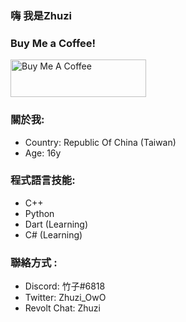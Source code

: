### 嗨 我是Zhuzi

### Buy Me a Coffee!
<a href="https://www.buymeacoffee.com/ZhuziOwO" target="_blank"><img src="https://cdn.buymeacoffee.com/buttons/v2/default-yellow.png" alt="Buy Me A Coffee" style="height: 60px !important;width: 217px !important;" ></a>

### 關於我:
- Country: Republic Of China (Taiwan)
- Age: 16y

### 程式語言技能:
- C++
- Python
- Dart (Learning)
- C# (Learning)

### 聯絡方式 :
- Discord: 竹子#6818
- Twitter: Zhuzi_OwO
- Revolt Chat: Zhuzi

<!--
**Zhuzi-ouo/Zhuzi-ouo** is a ✨ _special_ ✨ repository because its `README.md` (this file) appears on your GitHub profile.

